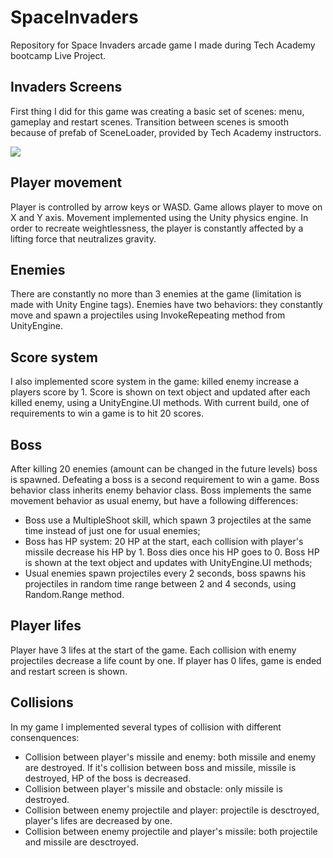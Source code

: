# SpaceInvaders
Repository for Space Invaders arcade game I made during Tech Academy bootcamp Live Project.

## Invaders Screens
First thing I did for this game was creating a basic set of scenes: menu, gameplay and restart scenes. Transition between scenes is smooth because of prefab of SceneLoader, provided by Tech Academy instructors.

![](https://media.giphy.com/media/v1.Y2lkPTc5MGI3NjExeTViNXc1N3RnOGN6ZDI2YzFxMWFzbjdtcHI5c3RoOHpwanFtbHd6NSZlcD12MV9pbnRlcm5hbF9naWZfYnlfaWQmY3Q9Zw/63Y50MxMdYLASjg9nR/giphy.gif)

## Player movement
Player is controlled by arrow keys or WASD. Game allows player to move on X and Y axis. Movement implemented using the Unity physics engine. In order to recreate weightlessness, the player is constantly affected by a lifting force that neutralizes gravity.

## Enemies
There are constantly no more than 3 enemies at the game (limitation is made with Unity Engine tags). Enemies have two behaviors: they constantly move and spawn a projectiles using InvokeRepeating method from UnityEngine.

## Score system
I also implemented score system in the game: killed enemy increase a players score by 1. Score is shown on text object and updated after each killed enemy, using a UnityEngine.UI methods. With current build, one of requirements to win a game is to hit 20 scores.

## Boss
After killing 20 enemies (amount can be changed in the future levels) boss is spawned. Defeating a boss is a second requirement to win a game.
Boss behavior class inherits enemy behavior class. Boss implements the same movement behavior as usual enemy, but have a following differences:
- Boss use a MultipleShoot skill, which spawn 3 projectiles at the same time instead of just one for usual enemies;
- Boss has HP system: 20 HP at the start, each collision with player's missile decrease his HP by 1. Boss dies once his HP goes to 0. Boss HP is shown at the text object and updates with UnityEngine.UI methods;
- Usual enemies spawn projectiles every 2 seconds, boss spawns his projectiles in random time range between 2 and 4 seconds, using Random.Range method.

## Player lifes  
Player have 3 lifes at the start of the game. Each collision with enemy projectiles decrease a life count by one. If player has 0 lifes, game is ended and restart screen is shown. 

## Collisions
In my game I implemented several types of collision with different consenquences:
- Collision between player's missile and enemy: both missile and enemy are destroyed. If it's collision between boss and missile, missile is destroyed, HP of the boss is decreased.
- Collision between player's missile and obstacle:  only missile is destroyed.
- Collision between enemy projectile and player: projectile is desctroyed, player's lifes are decreased by one.
- Collision between enemy projectile and player's missile: both projectile and missile are desctroyed.

